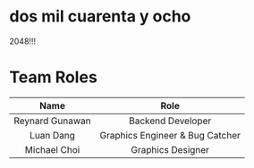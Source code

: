 # dos mil cuarenta y ocho
2048!!!

# Team Roles
|        Name      |                    Role                    |
|:----------------:|:------------------------------------------:|
| Reynard Gunawan  |              Backend Developer             |
|     Luan Dang    |       Graphics Engineer & Bug Catcher      |
|   Michael Choi   |             Graphics Designer              |
